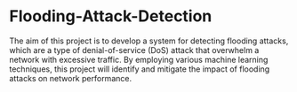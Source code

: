 # Flooding-Attack-Detection
The aim of this project is to develop a system for detecting flooding attacks, which are a type of denial-of-service (DoS) attack that overwhelm a network with excessive traffic. By employing various machine learning techniques, this project will identify and mitigate the impact of flooding attacks on network performance.
